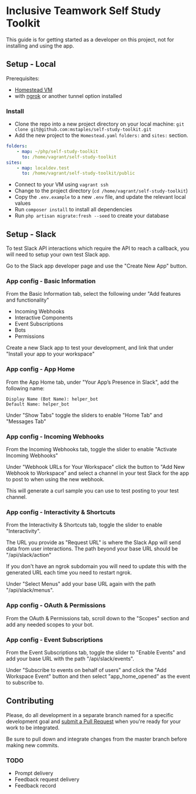 # Inclusive Teamwork Self Study Toolkit

This guide is for getting started as a developer on this project, not for installing and using the app.

## Setup - Local

Prerequisites:

- [Homestead VM](https://laravel.com/docs/7.x/homestead)
- with [ngrok](https://ngrok.com/) or another tunnel option installed

### Install

- Clone the repo into a new project directory on your local machine: `git clone git@github.com:mstaples/self-study-toolkit.git`
- Add the new project to the `Homestead.yaml` `folders:` and `sites:` section.

```yaml
folders:
    - map: ~/php/self-study-toolkit
      to: /home/vagrant/self-study-toolkit
sites:
    - map: localdev.test
      to: /home/vagrant/self-study-toolkit/public
```

- Connect to your VM using `vagrant ssh`
- Change to the project directory (`cd /home/vagrant/self-study-toolkit`)
- Copy the `.env.example` to a new `.env` file, and update the relevant local values
- Run `composer install` to install all dependencies
- Run `php artisan migrate:fresh --seed` to create your database

## Setup - Slack

To test Slack API interactions which require the API to reach a callback, you will need to setup your own test Slack app.

Go to the Slack app developer page and use the "Create New App" button.

### App config - Basic Information

From the Basic Information tab, select the following under "Add features and functionality"

- Incoming Webhooks
- Interactive Components
- Event Subscriptions
- Bots
- Permissions

Create a new Slack app to test your development, and link that under "Install your app to your workspace"

### App config - App Home

From the App Home tab, under "Your App’s Presence in Slack", add the following name:

```text
Display Name (Bot Name): helper_bot
Default Name: helper_bot
```

Under "Show Tabs" toggle the sliders to enable "Home Tab" and "Messages Tab"

### App config - Incoming Webhooks

From the Incoming Webhooks tab, toggle the slider to enable "Activate Incoming Webhooks"

Under "Webhook URLs for Your Workspace" click the button to "Add New Webhook to Workspace" and select a channel in your test Slack for the app to post to when using the new webhook.

This will generate a curl sample you can use to test posting to your test channel.

### App config - Interactivity & Shortcuts

From the Interactivity & Shortcuts tab, toggle the slider to enable "Interactivity".

The URL you provide as "Request URL" is where the Slack App will send data from user interactions. The path beyond your base URL should be "/api/slack/action"

If you don't have an ngrok subdomain you will need to update this with the generated URL each time you need to restart ngrok.

Under "Select Menus" add your base URL again with the path "/api/slack/menus".

### App config - OAuth & Permissions

From the OAuth & Permissions tab, scroll down to the "Scopes" section and add any needed scopes to your bot.

### App config - Event Subscriptions

From the Event Subscriptions tab, toggle the slider to "Enable Events" and add your base URL with the path "/api/slack/events".

Under "Subscribe to events on behalf of users" and click the "Add Workspace Event" button and then select "app_home_opened" as the event to subscribe to.

## Contributing

Please, do all development in a separate branch named for a specific development goal and [submit a Pull Request](https://help.github.com/en/github/collaborating-with-issues-and-pull-requests/creating-a-pull-request) when you're ready for your work to be integrated.

Be sure to pull down and integrate changes from the master branch before making new commits.

### TODO
- Prompt delivery
- Feedback request delivery
- Feedback record
